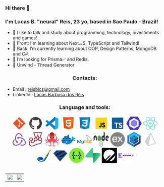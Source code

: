 ### Hi there 👋
### I'm Lucas B. "neural" Reis, 23 yo, based in Sao Paulo - Brazil!

- 💬 I like to talk and study about programming, technology, investiments and games!
- 🌱 Front: I'm learning about Next.JS, TypeScript and Tailwind!
- 🌱 Back: I’m currently learning about OOP, Design Patterns, MongoDB and C#.
- 🔭 I’m looking for Prisma✅ and Redis.
- 🚧 Unwind - Thread Generator

<div align="center">
  <h3>Contacts:</h3>
</div>

- Email : <a href="mailto:reisblcs@gmail.com">reisblcs@gmail.com</a>
- LinkedIn : <a href="https://www.linkedin.com/in/reisblucas/" target="_blank" rel="noreferrer noopener">Lucas Barbosa dos Reis</a>

<div align="center">
  <h3>Language and tools:</h3>
</div>

<div align="center">
  <img src="/gh-icons/git.svg" width="48" height="48">
  <img src="/gh-icons/github.svg" width="48" height="48">
  <img src="/gh-icons/vscode-2019.svg" width="48" height="48">
  <img src="/gh-icons/html5.svg" width="48" height="48">
  <img src="/gh-icons/css3.svg" width="48" height="48">
  <img src="/gh-icons/javascript.svg" width="48" height="48">
  <img src="/gh-icons/typescript.svg" width="48" height="48">
  <img src="/gh-icons/eslint.svg" width="48" height="48">
  <img src="/gh-icons/react.svg" width="48" height="48">
  <img src="/gh-icons/redux.svg" width="48" height="48">
  <img src="/gh-icons/jest.png" width="48" height="48">
  <img src="/gh-icons/rtl.png" width="48" height="48">
  <img src="/gh-icons/docker.svg" width="48" height="48">
  <img src="/gh-icons/mysql.svg" width="48" height="48">
  <img src="/gh-icons/nodejs-light.svg" width="48" height="48">
  <img src="/gh-icons/expressjs-dark.png" width="48" height="48">
  <img src="/gh-icons/sequelize.svg" width="48" height="48">
  <img src="/gh-icons/prisma-dark.svg" width="48" height="48">
  <img src="/gh-icons/joi.jpg" width="48" height="48">
  <img src="/gh-icons/zod.svg" width="48" height="48">
  <img src="/gh-icons/swagger.svg" width="48" height="48">
  <img src="/gh-icons/supabase.svg" width="48" height="48">
  <img src="/gh-icons/planetscale.png" width="48" height="48">
  <img src="/gh-icons/heroku.svg" width="48" height="48">
</div>

<br/>

<table>
  <tr>
    <td>
      <img src="https://github-readme-stats.vercel.app/api?username=byneur4l&include_all_commits=true&count_private=tru&show_icons=true&theme=swift" />
    </td>
    <td>
      <img src="https://github-readme-stats.vercel.app/api/top-langs/?username=byneur4l&layout=compact" />
    </td>
  </tr>
</table>
